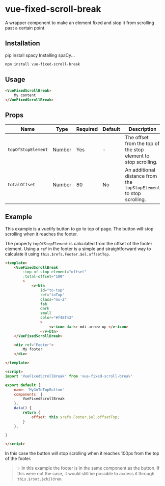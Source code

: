 # vue-fixed-scroll-break

A wrapper component to make an element fixed and stop it from scrolling past a certain point.




## Installation

<script src="termynal.js" data-termynal-container="#termynal"></script>
<link rel="stylesheet" href="termynal.css">
<div id="termynal" data-ty-startDelay="600" data-ty-cursor="▋">
    <span data-ty="input"> pip install spacy</span>
    <span data-ty data-ty-delay="250">Installing spaCy...</span>
</div>

```bash
npm install vue-fixed-scroll-break
```

## Usage

```html
<VueFixedScrollBreak>
    My content
</VueFixedScrollBreak>
```


## Props

| Name | Type | Required| Default | Description |
| --- | --- | --- | --- | --- |
| `topOfStopElement` | Number | Yes | - | The offset from the top of the stop element to stop scrolling. |
| `totalOffset` | Number | 80 | No | An additional distance from the `topStopElement` to stop scrolling. |



## Example
This example is a vuetify button to go to top of page. The button will stop scrolling when it reaches the footer.  

The property `topOfStopElement` is calculated from the offset of the footer element. Using a `ref` in the footer is a simple and straightforward way to calculate it using `this.$refs.Footer.$el.offsetTop`. 



```html
<template>
    <VueFixedScrollBreak
		:top-of-stop-element="offset"
        :total-offset="100"
        >
            <v-btn
                id="to-top"
                ref="toTop"
                class="mx-2"
                fab
                dark
                small
                color="#f48f43"
				>
					<v-icon dark> mdi-arrow-up </v-icon>
				</v-btn>
    </VueFixedScrollBreak>

    <div ref="Footer">
        My footer
    </div>

</template>

<script>
import 'VueFixedScrollBreak' from 'vue-fixed-scroll-break'

export default {
    name: 'MyGoToTopButton'
    components: {
        VueFixedScrollBreak
    },
    data() {
        return {
            offset: this.$refs.Footer.$el.offsetTop;
        }
    },

}

</script>
```
In this case the button will stop scrolling when it reaches 100px from the top of the footer.

> :bulb: In this example the footer is in the same component as the button. If this were not the case, it would still be possible to access it through `this.$root.$children`. 

